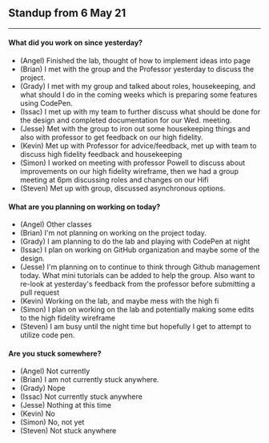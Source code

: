 ## Standup from 6 May 21

--- 

#### What did you work on since yesterday?
- (Angel) Finished the lab, thought of how to implement ideas into page
- (Brian) I met with the group and the Professor yesterday to discuss the project.
- (Grady) I met with my group and talked about roles, housekeeping, and what should I do in the coming weeks which is preparing some features using CodePen.
- (Issac) I met up with my team to further discuss what should be done for the design and completed documentation for our Wed. meeting. 
- (Jesse) Met with the group to iron out some housekeeping things and also with professor to get feedback on our high fidelity.
- (Kevin) Met up with Professor for advice/feedback, met up with team to discuss high fidelity feedback and housekeeping
- (Simon) I worked on meeting with professor Powell to discuss about improvements on our high fidelity wireframe, then we had a group meeting at 6pm discussing roles and changes on our Hifi
- (Steven) Met up with group, discussed asynchronous options.

#### What are you planning on working on today?
- (Angel) Other classes
- (Brian) I'm not planning on working on the project today.
- (Grady) I am planning to do the lab and playing with CodePen at night
- (Issac) I plan on working on GitHub organization and maybe some of the design. 
- (Jesse) I'm planning on to continue to think through Github management today. What mini tutorials can be added to help the group. Also want to re-look at yesterday's feedback from the professor before submitting a pull request
- (Kevin) Working on the lab, and maybe mess with the high fi
- (Simon) I plan on working on the lab and potentially making some edits to the high fidelity wireframe
- (Steven) I am busy until the night time but hopefully I get to attempt to utilize code pen.

#### Are you stuck somewhere?
- (Angel) Not currently
- (Brian) I am not currently stuck anywhere.
- (Grady) Nope
- (Issac) Not currently stuck anywhere
- (Jesse) Nothing at this time
- (Kevin) No
- (Simon) No, not yet
- (Steven) Not stuck anywhere